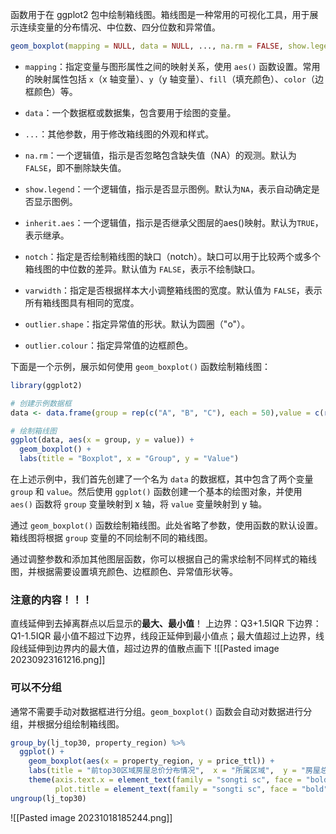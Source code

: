 函数用于在 ggplot2 包中绘制箱线图。箱线图是一种常用的可视化工具，用于展示连续变量的分布情况、中位数、四分位数和异常值。
```R
geom_boxplot(mapping = NULL, data = NULL, ..., na.rm = FALSE, show.legend = NA, inherit.aes = TRUE)

```
- `mapping`：指定变量与图形属性之间的映射关系，使用 `aes()` 函数设置。常用的映射属性包括 `x`（x 轴变量）、`y`（y 轴变量）、`fill`（填充颜色）、`color`（边框颜色）等。
- `data`：一个数据框或数据集，包含要用于绘图的变量。
- `...`：其他参数，用于修改箱线图的外观和样式。
- `na.rm`：一个逻辑值，指示是否忽略包含缺失值（NA）的观测。默认为`FALSE`，即不删除缺失值。
- `show.legend`：一个逻辑值，指示是否显示图例。默认为`NA`，表示自动确定是否显示图例。
- `inherit.aes`：一个逻辑值，指示是否继承父图层的aes()映射。默认为`TRUE`，表示继承。

- `notch`：指定是否绘制箱线图的缺口（notch）。缺口可以用于比较两个或多个箱线图的中位数的差异。默认值为 `FALSE`，表示不绘制缺口。
- `varwidth`：指定是否根据样本大小调整箱线图的宽度。默认值为 `FALSE`，表示所有箱线图具有相同的宽度。
- `outlier.shape`：指定异常值的形状。默认为圆圈（"o"）。
- `outlier.colour`：指定异常值的边框颜色。

下面是一个示例，展示如何使用 `geom_boxplot()` 函数绘制箱线图：

```R
library(ggplot2)

# 创建示例数据框
data <- data.frame(group = rep(c("A", "B", "C"), each = 50),value = c(rnorm(50, mean = 5), rnorm(50, mean = 10), rnorm(50, mean = 15)))

# 绘制箱线图
ggplot(data, aes(x = group, y = value)) +
  geom_boxplot() +
  labs(title = "Boxplot", x = "Group", y = "Value")
```

在上述示例中，我们首先创建了一个名为 `data` 的数据框，其中包含了两个变量 `group` 和 `value`。然后使用 `ggplot()` 函数创建一个基本的绘图对象，并使用 `aes()` 函数将 `group` 变量映射到 x 轴，将 `value` 变量映射到 y 轴。

通过 `geom_boxplot()` 函数绘制箱线图。此处省略了参数，使用函数的默认设置。箱线图将根据 `group` 变量的不同绘制不同的箱线图。

通过调整参数和添加其他图层函数，你可以根据自己的需求绘制不同样式的箱线图，并根据需要设置填充颜色、边框颜色、异常值形状等。


### 注意的内容！！！
直线延伸到去掉离群点以后显示的**最大、最小值**！
上边界：Q3+1.5IQR
下边界：Q1-1.5IQR
最小值不超过下边界，线段正延伸到最小值点；最大值超过上边界，线段线延伸到边界内的最大值，超过边界的值散点画下
![[Pasted image 20230923161216.png]]

### 可以不分组
通常不需要手动对数据框进行分组。`geom_boxplot()` 函数会自动对数据进行分组，并根据分组绘制箱线图。
```R
group_by(lj_top30, property_region) %>% 
  ggplot() +
    geom_boxplot(aes(x = property_region, y = price_ttl)) +
    labs(title = "前top30区域房屋总价分布情况",  x = "所属区域",  y = "房屋总价",  caption = "DataSource: lj") +
    theme(axis.text.x = element_text(family = "songti sc", face = "bold", color = "black", size = 10, angle = 90), 
          plot.title = element_text(family = "songti sc", face = "bold", color = "black", size = 10, hjust = 0.5, vjust = 0,5))
ungroup(lj_top30)
```
![[Pasted image 20231018185244.png]]
